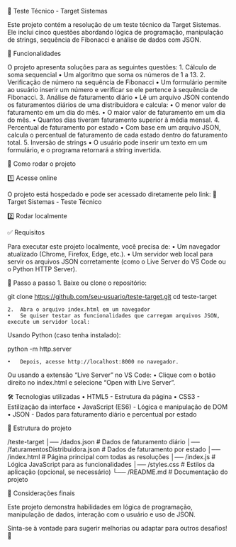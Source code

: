 🔗 Teste Técnico - Target Sistemas

Este projeto contém a resolução de um teste técnico da Target Sistemas. Ele inclui cinco questões abordando lógica de programação, manipulação de strings, sequência de Fibonacci e análise de dados com JSON.

📌 Funcionalidades

O projeto apresenta soluções para as seguintes questões:
	1.	Cálculo de soma sequencial
	•	Um algoritmo que soma os números de 1 a 13.
	2.	Verificação de número na sequência de Fibonacci
	•	Um formulário permite ao usuário inserir um número e verificar se ele pertence à sequência de Fibonacci.
	3.	Análise de faturamento diário
	•	Lê um arquivo JSON contendo os faturamentos diários de uma distribuidora e calcula:
	•	O menor valor de faturamento em um dia do mês.
	•	O maior valor de faturamento em um dia do mês.
	•	Quantos dias tiveram faturamento superior à média mensal.
	4.	Percentual de faturamento por estado
	•	Com base em um arquivo JSON, calcula o percentual de faturamento de cada estado dentro do faturamento total.
	5.	Inversão de strings
	•	O usuário pode inserir um texto em um formulário, e o programa retornará a string invertida.

🚀 Como rodar o projeto

1️⃣ Acesse online

O projeto está hospedado e pode ser acessado diretamente pelo link:
🔗 Target Sistemas - Teste Técnico

2️⃣ Rodar localmente

✅ Requisitos

Para executar este projeto localmente, você precisa de:
	•	Um navegador atualizado (Chrome, Firefox, Edge, etc.).
	•	Um servidor web local para servir os arquivos JSON corretamente (como o Live Server do VS Code ou o Python HTTP Server).

🔧 Passo a passo
	1.	Baixe ou clone o repositório:

git clone https://github.com/seu-usuario/teste-target.git
cd teste-target


	2.	Abra o arquivo index.html em um navegador
	•	Se quiser testar as funcionalidades que carregam arquivos JSON, execute um servidor local:
Usando Python (caso tenha instalado):

python -m http.server

	•	Depois, acesse http://localhost:8000 no navegador.
Ou usando a extensão “Live Server” no VS Code:
	•	Clique com o botão direito no index.html e selecione “Open with Live Server”.

🛠️ Tecnologias utilizadas
	•	HTML5 - Estrutura da página
	•	CSS3 - Estilização da interface
	•	JavaScript (ES6) - Lógica e manipulação de DOM
	•	JSON - Dados para faturamento diário e percentual por estado

📁 Estrutura do projeto

/teste-target
│── /dados.json                 # Dados de faturamento diário
│── /faturamentosDistribuidora.json # Dados de faturamento por estado
│── /index.html                 # Página principal com todas as resoluções
│── /index.js                   # Lógica JavaScript para as funcionalidades
│── /styles.css                 # Estilos da aplicação (opcional, se necessário)
└── /README.md                  # Documentação do projeto

📝 Considerações finais

Este projeto demonstra habilidades em lógica de programação, manipulação de dados, interação com o usuário e uso de JSON.

Sinta-se à vontade para sugerir melhorias ou adaptar para outros desafios! 🚀
